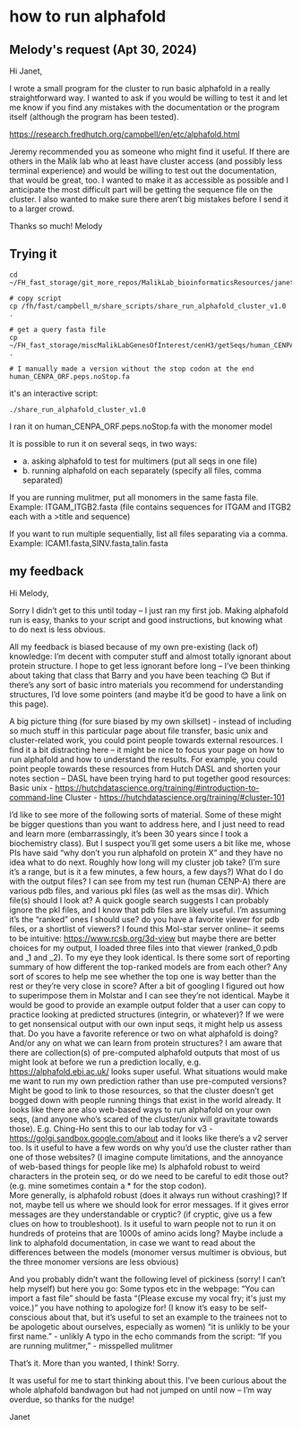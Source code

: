 # how to run alphafold

## Melody's request (Apt 30, 2024)

Hi Janet,

I wrote a small program for the cluster to run basic alphafold in a really straightforward way. I wanted to ask if you would be willing to test it and let me know if you find any mistakes with the documentation or the program itself (although the program has been tested).

https://research.fredhutch.org/campbell/en/etc/alphafold.html

Jeremy recommended you as someone who might find it useful. If there are others in the Malik lab who at least have cluster access (and possibly less terminal experience) and would be willing to test out the documentation, that would be great, too. I wanted to make it as accessible as possible and I anticipate the most difficult part will be getting the sequence file on the cluster. I also wanted to make sure there aren’t big mistakes before I send it to a larger crowd.

Thanks so much!
Melody



## Trying it

```
cd ~/FH_fast_storage/git_more_repos/MalikLab_bioinformaticsResources/janets_NOTES_forMyself/test_MelodyCampbell_alphafoldScript

# copy script
cp /fh/fast/campbell_m/share_scripts/share_run_alphafold_cluster_v1.0 .

# get a query fasta file
cp ~/FH_fast_storage/miscMalikLabGenesOfInterest/cenH3/getSeqs/human_CENPA_ORF.peps.fa .

# I manually made a version without the stop codon at the end
human_CENPA_ORF.peps.noStop.fa
```

it's an interactive script:
```
./share_run_alphafold_cluster_v1.0
```

I ran it on human_CENPA_ORF.peps.noStop.fa with the monomer model


It is possible to run it on several seqs, in two ways:
- a. asking alphafold to test for multimers (put all seqs in one file)
- b. running alphafold on each separately (specify all files, comma separated)

If you are running mulitmer, put all monomers in the same fasta file.
Example: ITGAM_ITGB2.fasta (file contains sequences for ITGAM and ITGB2 each with a >title and sequence)
 
If you want to run multiple sequentially, list all files separating via a comma.
Example: ICAM1.fasta,SINV.fasta,talin.fasta 

## my feedback

Hi Melody,
 
Sorry I didn’t get to this until today – I just ran my first job.  Making alphafold run is easy, thanks to your script and good instructions, but knowing what to do next is less obvious.
 
All my feedback is biased because of my own pre-existing (lack of) knowledge: I’m decent with computer stuff and almost totally ignorant about protein structure.  I hope to get less ignorant before long – I’ve been thinking about taking that class that Barry and you have been teaching 😊   But if there’s any sort of basic intro materials you recommend for understanding structures, I’d love some pointers (and maybe it’d be good to have a link on this page).
 
A big picture thing (for sure biased by my own skillset) - instead of including so much stuff in this particular page about file transfer, basic unix and cluster-related work, you could point people towards external resources.  I find it a bit distracting here – it might be nice to focus your page on how to run alphafold and how to understand the results.    For example, you could point people towards these resources from Hutch DASL and shorten your notes section – DASL have been trying hard to put together good resources:
Basic unix - https://hutchdatascience.org/training/#introduction-to-command-line
Cluster - https://hutchdatascience.org/training/#cluster-101
 
I’d like to see more of the following sorts of material. Some of these might be bigger questions than you want to address here, and I just need to read and learn more (embarrassingly, it’s been 30 years since I took a biochemistry class). But I suspect you’ll get some users a bit like me, whose PIs have said “why don’t you run alphafold on protein X” and they have no idea what to do next. 
Roughly how long will my cluster job take? (I’m sure it’s a range, but is it a few minutes, a few hours, a few days?)
What do I do with the output files?   I can see from my test run (human CENP-A) there are various pdb files, and various pkl files (as well as the msas dir).  Which file(s) should I look at?    A quick google search suggests I can probably ignore the pkl files, and I know that pdb files are likely useful. I’m assuming it’s the “ranked” ones I should use?
do you have a favorite viewer for pdb files, or a shortlist of viewers?  I found this Mol-star server online– it seems to be intuitive: https://www.rcsb.org/3d-view   but maybe there are better choices
for my output, I loaded three files into that viewer (ranked_0.pdb and _1 and _2). To my eye they look identical. Is there some sort of reporting summary of how different the top-ranked models are from each other? Any sort of scores to help me see whether the top one is way better than the rest or they’re very close in score?  After a bit of googling I figured out how to superimpose them in Molstar and I can see they’re not identical.
Maybe it would be good to provide an example output folder that a user can copy to practice looking at predicted structures (integrin, or whatever)?  If we were to get nonsensical output with our own input seqs, it might help us assess that.
Do you have a favorite reference or two on what alphafold is doing?  And/or any on what we can learn from protein structures?
I am aware that there are collection(s) of pre-computed alphafold outputs that most of us might look at before we run a prediction locally,  e.g. https://alphafold.ebi.ac.uk/ looks super useful. What situations would make me want to run my own prediction rather than use pre-computed versions?  Might be good to link to those resources, so that the cluster doesn’t get bogged down with people running things that exist in the world already.
It looks like there are also web-based ways to run alphafold on your own seqs, (and anyone who’s scared of the cluster/unix will gravitate towards those). E.g. Ching-Ho sent this to our lab today for v3 - https://golgi.sandbox.google.com/about   and it looks like there’s a v2 server too.  Is it useful to have a few words on why you’d use the cluster rather than one of those websites? (I imagine compute limitations, and the annoyance of web-based things for people like me)
Is alphafold robust to weird characters in the protein seq, or do we need to be careful to edit those out? (e.g. mine sometimes contain a * for the stop codon).  
More generally, is alphafold robust (does it always run without crashing)?  If not, maybe tell us where we should look for error messages.   If it gives error messages are they understandable or cryptic? (if cryptic, give us a few clues on how to troubleshoot).  Is it useful to warn people not to run it on hundreds of proteins that are 1000s of amino acids long?
Maybe include a link to alphafold documentation, in case we want to read about the differences between the models (monomer versus multimer is obvious, but the three monomer versions are less obvious)
 
And you probably didn’t want the following level of pickiness (sorry! I can’t help myself) but here you go:
Some typos etc in the webpage:
“You can import a fast file”  should be fasta
“(Please excuse my vocal fry; it's just my voice.)”   you have nothing to apologize for!  (I know it’s easy to be self-conscious about that, but it’s useful to set an example to the trainees not to be apologetic about ourselves, especially as women)
“it is unlikly to be your first name.” - unlikly
A typo in the echo commands from the script:
“If you are running mulitmer,”   - misspelled mulitmer
 
That’s it.   More than you wanted, I think!   Sorry.
 
It was useful for me to start thinking about this. I’ve been curious about the whole alphafold bandwagon but had not jumped on until now – I’m way overdue, so thanks for the nudge!
 
Janet
 